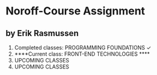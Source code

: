 # Noroff-Course Assignment
## by Erik Rasmussen

<ol>
    <li> Completed classes: PROGRAMMING FOUNDATIONS ✓
    <li> ****Current class: FRONT-END TECHNOLOGIES ****</li>
    <li> UPCOMING CLASSES </li>
    <li> UPCOMING CLASSES </li>
</ol>
